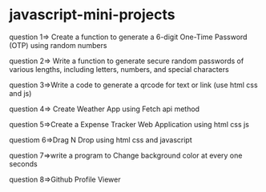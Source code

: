 # javascript-mini-projects
question 1=> Create a function to generate a 6-digit One-Time Password (OTP) using random numbers

question 2=> Write a function to generate secure random passwords of various lengths, including letters, numbers, and special characters

question 3=>Write a code to generate a qrcode for text or link (use html css and js)

question 4=> Create Weather App using Fetch api method

question 5=>Create a Expense Tracker Web Application using html css js 

questiom 6=>Drag N Drop using html css and javascript

question 7=>write a program to Change background color at every one seconds

question 8=>Github Profile Viewer
